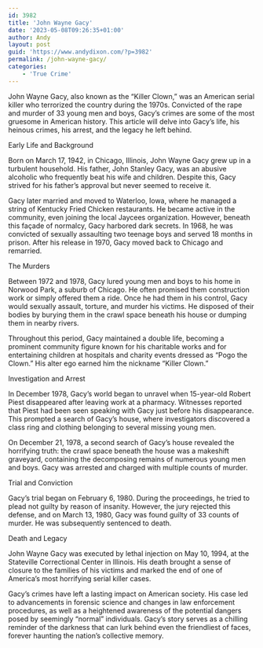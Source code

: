 ```yaml
---
id: 3982
title: 'John Wayne Gacy'
date: '2023-05-08T09:26:35+01:00'
author: Andy
layout: post
guid: 'https://www.andydixon.com/?p=3982'
permalink: /john-wayne-gacy/
categories:
    - 'True Crime'
---
```


John Wayne Gacy, also known as the “Killer Clown,” was an American serial killer who terrorized the country during the 1970s. Convicted of the rape and murder of 33 young men and boys, Gacy’s crimes are some of the most gruesome in American history. This article will delve into Gacy’s life, his heinous crimes, his arrest, and the legacy he left behind.

Early Life and Background

Born on March 17, 1942, in Chicago, Illinois, John Wayne Gacy grew up in a turbulent household. His father, John Stanley Gacy, was an abusive alcoholic who frequently beat his wife and children. Despite this, Gacy strived for his father’s approval but never seemed to receive it.

Gacy later married and moved to Waterloo, Iowa, where he managed a string of Kentucky Fried Chicken restaurants. He became active in the community, even joining the local Jaycees organization. However, beneath this façade of normalcy, Gacy harbored dark secrets. In 1968, he was convicted of sexually assaulting two teenage boys and served 18 months in prison. After his release in 1970, Gacy moved back to Chicago and remarried.

The Murders

Between 1972 and 1978, Gacy lured young men and boys to his home in Norwood Park, a suburb of Chicago. He often promised them construction work or simply offered them a ride. Once he had them in his control, Gacy would sexually assault, torture, and murder his victims. He disposed of their bodies by burying them in the crawl space beneath his house or dumping them in nearby rivers.

Throughout this period, Gacy maintained a double life, becoming a prominent community figure known for his charitable works and for entertaining children at hospitals and charity events dressed as “Pogo the Clown.” His alter ego earned him the nickname “Killer Clown.”

Investigation and Arrest

In December 1978, Gacy’s world began to unravel when 15-year-old Robert Piest disappeared after leaving work at a pharmacy. Witnesses reported that Piest had been seen speaking with Gacy just before his disappearance. This prompted a search of Gacy’s house, where investigators discovered a class ring and clothing belonging to several missing young men.

On December 21, 1978, a second search of Gacy’s house revealed the horrifying truth: the crawl space beneath the house was a makeshift graveyard, containing the decomposing remains of numerous young men and boys. Gacy was arrested and charged with multiple counts of murder.

Trial and Conviction

Gacy’s trial began on February 6, 1980. During the proceedings, he tried to plead not guilty by reason of insanity. However, the jury rejected this defense, and on March 13, 1980, Gacy was found guilty of 33 counts of murder. He was subsequently sentenced to death.

Death and Legacy

John Wayne Gacy was executed by lethal injection on May 10, 1994, at the Stateville Correctional Center in Illinois. His death brought a sense of closure to the families of his victims and marked the end of one of America’s most horrifying serial killer cases.

Gacy’s crimes have left a lasting impact on American society. His case led to advancements in forensic science and changes in law enforcement procedures, as well as a heightened awareness of the potential dangers posed by seemingly “normal” individuals. Gacy’s story serves as a chilling reminder of the darkness that can lurk behind even the friendliest of faces, forever haunting the nation’s collective memory.